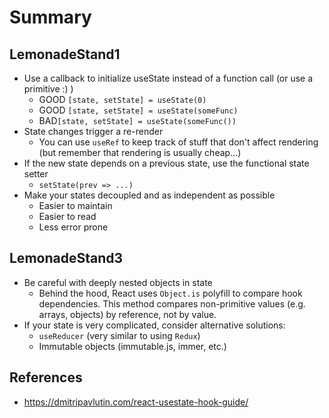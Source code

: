 # Summary

## LemonadeStand1

- Use a callback to initialize useState instead of a function call (or use a primitive :) )
  - GOOD `[state, setState] = useState(0)`
  - GOOD `[state, setState] = useState(someFunc)`
  - BAD`[state, setState] = useState(someFunc())`
- State changes trigger a re-render
  - You can use `useRef` to keep track of stuff that don't affect rendering (but remember that rendering is usually cheap...)
- If the new state depends on a previous state, use the functional state setter
  - `setState(prev => ...)`
- Make your states decoupled and as independent as possible
  - Easier to maintain
  - Easier to read
  - Less error prone

## LemonadeStand3

- Be careful with deeply nested objects in state
  - Behind the hood, React uses `Object.is` polyfill to compare hook dependencies. This method compares non-primitive values (e.g. arrays, objects) by reference, not by value.
- If your state is very complicated, consider alternative solutions:
  - `useReducer` (very similar to using `Redux`)
  - Immutable objects (immutable.js, immer, etc.)

## References

- https://dmitripavlutin.com/react-usestate-hook-guide/
